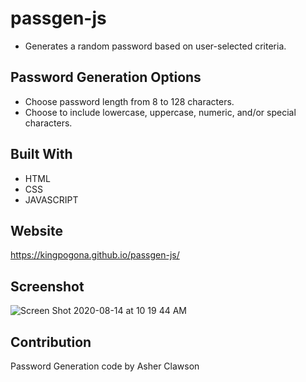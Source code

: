 # passgen-js
* Generates a random password based on user-selected criteria.

## Password Generation Options

* Choose password length from 8 to 128 characters.
* Choose to include lowercase, uppercase, numeric, and/or special characters.

## Built With
* HTML
* CSS
* JAVASCRIPT

## Website
https://kingpogona.github.io/passgen-js/

## Screenshot
![Screen Shot 2020-08-14 at 10 19 44 AM](https://user-images.githubusercontent.com/31211822/90270836-14eed800-de18-11ea-80d3-baac3113231a.png)


## Contribution
Password Generation code by Asher Clawson
